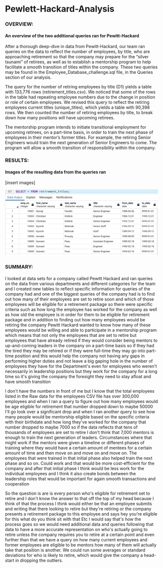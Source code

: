 # Pewlett-Hackard-Analysis

### OVERVIEW: 
#### An overview of the two additional queries ran for Pewitt-Hackard
After a thorough deep-dive in data from Pewitt-Hackard, our team ran queries on the data to reflect the number of employees, by title, who are approaching retirement so that the company may prepare for the “silver tsunami” of retirees, as well as to establish a mentorship program to help facilitate a smooth transition of titles within the company. These two queries may be found in the Employee_Database_challenge.sql file, in the Queries section of our analysis.

The query for the number of retiring employees by title (D1) yields a table with 133,776 rows (retirement_titles.csv). We noticed that some of the rows in the table had repeating employee numbers due to the change in position or role of certain employees. We revised this query to reflect the retiring employees current titles (unique_titles), which yields a table with 90,398 rows. We then counted the number of retiring employees by title, to break down how many positions will have upcoming retirees.

The mentorship program intends to initiate transitional employment for upcoming retirees, on a part-time basis, in order to train the next phase of employees in their mentor’s former titles. For example, the retiring Senior Engineers would train the next generation of Senior Engineers to come. The program will allow a smooth transition of responsibility within the company. 


### RESULTS:
#### Images of the resulting data from the queries ran
[insert images]

![alt text](Images/retirement-titles-table.png)


### SUMMARY:
####
I looked at data sets for a company called Pewitt Hackard and ran queries on the data from various departments and different categories for the team and I created new tables to reflect specific information for queries of the company had and one of the biggest queries of the company had is to find out how many of their employees are set to retire soon and which of those employees will be eligible for a retirement package so there were specific criteria such as how long the employee has worked for the company as well as how old the employee is in order for them to be eligible for retirement package and in addition to finding out how many employees would be retiring the company Pewitt Hackard wanted to know how many of these employees would be willing and able to participate in a mentorship program which means that not only the employees that are set to retire but employees that have already retired if they would consider being mentors to up-and-coming leaders in the company on a part-time basis so if they had the tired they may be rehired or if they were full-time they may go into part-time position and this would help the company not having any gaps in performing higher duties and not leave a big gaping hole in the number of employees they have for the Department's even for employees who weren't necessarily in leadership positions but they work for the company for a long time so it's giving the company the foresight they need to stay afloat and have smooth transition

I don't have the numbers in front of me but I know that the total employees listed in the Raw data for the employees CSV file has over 300,000 employees and when I ran a query to figure out how many employees would be age eligible for retirement that number dropped down to maybe 50000 I'll go look over a significant drop and when I ran another query to see how many people would be mentorship eligible based on the specific criteria with their birthdate and how long they've worked for the company that number dropped to maybe 7000 so if the data reflects that tens of thousands of employees are set to retire I don't think that 7,000 mentors is enough to train the next generation of leaders. Circumstances where that might work if the mentors were given a timeline or different phases of training where they would have a certain amount of mentees for a certain amount of time and then move on and move on and move on. The employees that were trained in that initial phase also helped train the next phase and so on. Could work and that would be more cost-efficient for the company and after that initial phase I think would be less work for the individual employees and I think it also create bonds between the leadership roles that would be important for again smooth transactions and cooperation 

So the question is are is every person who's eligible for retirement set to retire and I don't know the answer to that off the top of my head because I think of that the process I think would either be that an employee submits and writing that there looking to retire but they're retiring or the company presents a retirement package to this employee and says hey you're eligible for this what do you think sit with that Etc I would say that's how the process goes so we would need additional data and queries following that data to have a more accurate representation on who's actually going to retire unless the company requires you to retire at a certain point and even further than that we have a query on how many current employees and former employees are eligible to be mentors how many of them will actually take that position is another. We could run some averages or standard deviations for who is likely to retire, which would give the company a head-start in dropping the outliers.
